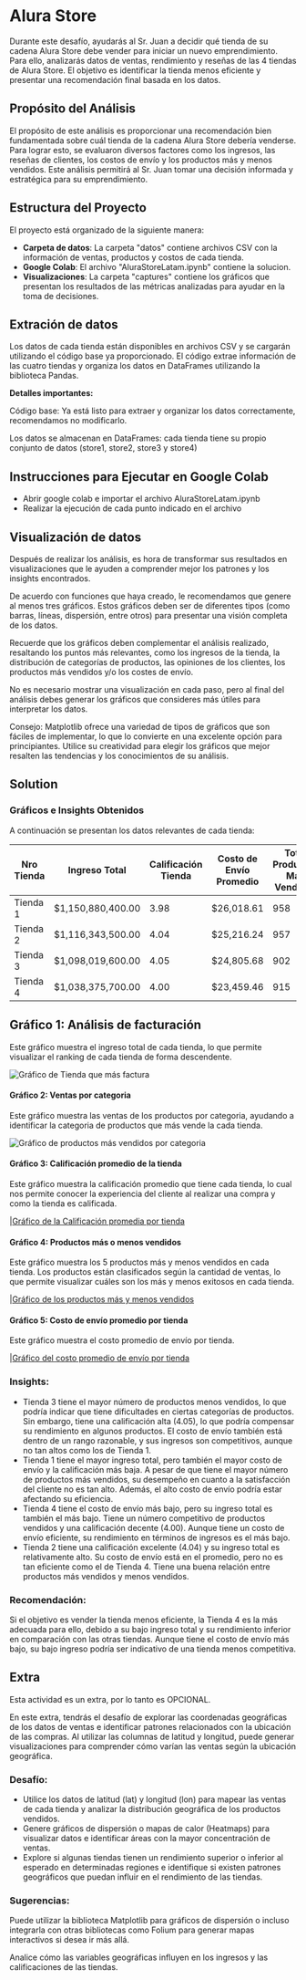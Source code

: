 # Alura Store

Durante este desafío, ayudarás al Sr. Juan a decidir qué tienda de su cadena Alura Store debe vender para iniciar un nuevo emprendimiento. 
Para ello, analizarás datos de ventas, rendimiento y reseñas de las 4 tiendas de Alura Store. 
El objetivo es identificar la tienda menos eficiente y presentar una recomendación final basada en los datos.

## Propósito del Análisis

El propósito de este análisis es proporcionar una recomendación bien fundamentada sobre cuál tienda de la cadena Alura Store debería venderse. Para lograr esto, se evaluaron diversos factores como los ingresos, las reseñas de clientes, los costos de envío y los productos más y menos vendidos. Este análisis permitirá al Sr. Juan tomar una decisión informada y estratégica para su emprendimiento.

## Estructura del Proyecto

El proyecto está organizado de la siguiente manera:

- **Carpeta de datos**: La carpeta "datos" contiene archivos CSV con la información de ventas, productos y costos de cada tienda.
- **Google Colab**: El archivo "AluraStoreLatam.ipynb" contiene la solucion.
- **Visualizaciones**: La carpeta "captures" contiene los gráficos que presentan los resultados de las métricas analizadas para ayudar en la toma de decisiones.

## Extración de datos

Los datos de cada tienda están disponibles en archivos CSV y se cargarán utilizando el código base ya proporcionado. El código extrae información de las cuatro tiendas y organiza los datos en DataFrames utilizando la biblioteca Pandas.

**Detalles importantes:**

Código base: Ya está listo para extraer y organizar los datos correctamente, recomendamos no modificarlo.

Los datos se almacenan en DataFrames: cada tienda tiene su propio conjunto de datos (store1, store2, store3 y store4)

## Instrucciones para Ejecutar en Google Colab

- Abrir google colab e importar el archivo AluraStoreLatam.ipynb
- Realizar la ejecución de cada punto indicado en el archivo


## Visualización de datos
Después de realizar los análisis, es hora de transformar sus resultados en visualizaciones que le ayuden a comprender mejor los patrones y los insights encontrados.

De acuerdo con funciones que haya creado, le recomendamos que genere al menos tres gráficos. Estos gráficos deben ser de diferentes tipos (como barras, líneas, dispersión, entre otros) para presentar una visión completa de los datos.

Recuerde que los gráficos deben complementar el análisis realizado, resaltando los puntos más relevantes, como los ingresos de la tienda, la distribución de categorías de productos, las opiniones de los clientes, los productos más vendidos y/o los costes de envío.

No es necesario mostrar una visualización en cada paso, pero al final del análisis debes generar los gráficos que consideres más útiles para interpretar los datos.

Consejo: Matplotlib ofrece una variedad de tipos de gráficos que son fáciles de implementar, lo que lo convierte en una excelente opción para principiantes. Utilice su creatividad para elegir los gráficos que mejor resalten las tendencias y los conocimientos de su análisis.


## Solution 

### Gráficos e Insights Obtenidos

A continuación se presentan los datos relevantes de cada tienda:

| **Nro Tienda** | **Ingreso Total**       | **Calificación Tienda** | **Costo de Envío Promedio** | **Total Productos Más Vendidos** | **Total Productos Menos Vendidos** |
|----------------|-------------------------|-------------------------|-----------------------------|----------------------------------|------------------------------------|
| Tienda 1       | $1,150,880,400.00       | 3.98                    | $26,018.61                  | 958                              | 461                                |
| Tienda 2       | $1,116,343,500.00       | 4.04                    | $25,216.24                  | 957                              | 484                                |
| Tienda 3       | $1,098,019,600.00       | 4.05                    | $24,805.68                  | 902                              | 509                                |
| Tienda 4       | $1,038,375,700.00       | 4.00                    | $23,459.46                  | 915                              | 482                                |


## Gráfico 1: Análisis de facturación

Este gráfico muestra el ingreso total de cada tienda, lo que permite visualizar el ranking de cada tienda de forma descendente.

![Gráfico de Tienda que más factura](https://github.com/klintfox/one-alura-store/blob/main/captures/g1.PNG)

#### Gráfico 2: Ventas por categoria

Este gráfico muestra las ventas de los productos por categoria, ayudando a identificar la categoria de productos que más vende la cada tienda.

![Gráfico de productos más vendidos por categoria](https://github.com/klintfox/one-alura-store/blob/main/captures/g2.PNG)

#### Gráfico 3: Calificación promedio de la tienda

Este gráfico muestra la calificación promedio que tiene cada tienda, lo cual nos permite conocer la experiencia del cliente al realizar una compra y como la tienda es calificada.

|[Gráfico de la Calificación promedia por tienda](https://github.com/klintfox/one-alura-store/blob/main/captures/g3.PNG)

#### Gráfico 4: Productos más o menos vendidos

Este gráfico muestra los 5 productos más y menos vendidos en cada tienda. Los productos están clasificados según la cantidad de ventas, lo que permite visualizar cuáles son los más y menos exitosos en cada tienda.

|[Gráfico de los productos más y menos vendidos](https://github.com/klintfox/one-alura-store/blob/main/captures/g4.PNG)

#### Gráfico 5: Costo de envío promedio por tienda

Este gráfico muestra el costo promedio de envío por tienda.

|[Gráfico del costo promedio de envío por tienda](https://github.com/klintfox/one-alura-store/blob/main/captures/g5.PNG)


### Insights:
- Tienda 3 tiene el mayor número de productos menos vendidos, lo que podría indicar que tiene dificultades en ciertas categorías de productos. Sin embargo, tiene una calificación alta (4.05), lo que podría compensar su rendimiento en algunos productos. El costo de envío también está dentro de un rango razonable, y sus ingresos son competitivos, aunque no tan altos como los de Tienda 1.
- Tienda 1 tiene el mayor ingreso total, pero también el mayor costo de envío y la calificación más baja. A pesar de que tiene el mayor número de productos más vendidos, su desempeño en cuanto a la satisfacción del cliente no es tan alto. Además, el alto costo de envío podría estar afectando su eficiencia.
- Tienda 4 tiene el costo de envío más bajo, pero su ingreso total es también el más bajo. Tiene un número competitivo de productos vendidos y una calificación decente (4.00). Aunque tiene un costo de envío eficiente, su rendimiento en términos de ingresos es el más bajo.
- Tienda 2 tiene una calificación excelente (4.04) y su ingreso total es relativamente alto. Su costo de envío está en el promedio, pero no es tan eficiente como el de Tienda 4. Tiene una buena relación entre productos más vendidos y menos vendidos.

### Recomendación:
Si el objetivo es vender la tienda menos eficiente, la Tienda 4 es la más adecuada para ello, debido a su bajo ingreso total y su rendimiento inferior en comparación con las otras tiendas. Aunque tiene el costo de envío más bajo, su bajo ingreso podría ser indicativo de una tienda menos competitiva.


## Extra

Esta actividad es un extra, por lo tanto es OPCIONAL.

En este extra, tendrás el desafío de explorar las coordenadas geográficas de los datos de ventas e identificar patrones relacionados con la ubicación de las compras. Al utilizar las columnas de latitud y longitud, puede generar visualizaciones para comprender cómo varían las ventas según la ubicación geográfica.

### Desafío:

- Utilice los datos de latitud (lat) y longitud (lon) para mapear las ventas de cada tienda y analizar la distribución geográfica de los productos vendidos.
![]()
- Genere gráficos de dispersión o mapas de calor (Heatmaps) para visualizar datos e identificar áreas con la mayor concentración de ventas.
![]()
- Explore si algunas tiendas tienen un rendimiento superior o inferior al esperado en determinadas regiones e identifique si existen patrones geográficos que puedan influir en el rendimiento de las tiendas.

### Sugerencias:

Puede utilizar la biblioteca Matplotlib para gráficos de dispersión o incluso integrarla con otras bibliotecas como Folium para generar mapas interactivos si desea ir más allá.

Analice cómo las variables geográficas influyen en los ingresos y las calificaciones de las tiendas.